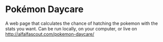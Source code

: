 # Pokémon Daycare
A web page that calculates the chance of hatching the pokemon with the stats you want. Can be run locally, on your computer, or live on http://alfalfascout.com/pokemon-daycare/
